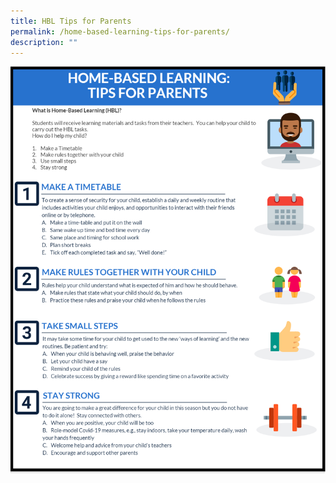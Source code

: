 ```yaml
---
title: HBL Tips for Parents
permalink: /home-based-learning-tips-for-parents/
description: ""
---
```


<img src="/images/HBL1.png">